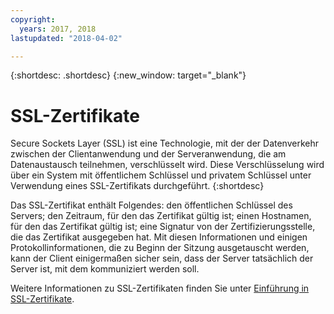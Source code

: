 ```yaml
---
copyright:
  years: 2017, 2018
lastupdated: "2018-04-02"

---
```


{:shortdesc: .shortdesc}
{:new_window: target="_blank"}


# SSL-Zertifikate
Secure Sockets Layer (SSL) ist eine Technologie, mit der der Datenverkehr zwischen der Clientanwendung und der Serveranwendung, die am Datenaustausch teilnehmen, verschlüsselt wird. Diese Verschlüsselung wird über ein System mit öffentlichem Schlüssel und privatem Schlüssel unter Verwendung eines SSL-Zertifikats durchgeführt.
{:shortdesc}

Das SSL-Zertifikat enthält Folgendes: den öffentlichen Schlüssel des Servers; den Zeitraum, für den das Zertifikat gültig ist; einen Hostnamen, für den das Zertifikat gültig ist; eine Signatur von der Zertifizierungsstelle, die das Zertifikat ausgegeben hat. Mit diesen Informationen und einigen Protokollinformationen, die zu Beginn der Sitzung ausgetauscht werden, kann der Client einigermaßen sicher sein, dass der Server tatsächlich der Server ist, mit dem kommuniziert werden soll. 

Weitere Informationen zu SSL-Zertifikaten finden Sie unter [Einführung in SSL-Zertifikate](/docs/infrastructure/ssl-certificates/index.html).
